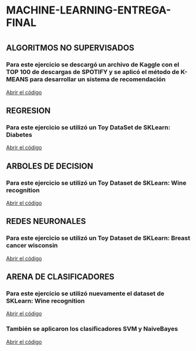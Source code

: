 # MACHINE-LEARNING-ENTREGA-FINAL
#
#
## ALGORITMOS NO SUPERVISADOS
### Para este ejercicio se descargó un archivo de Kaggle con el TOP 100 de descargas de SPOTIFY y se aplicó el método de K-MEANS para desarrollar un sistema de recomendación
[Abrir el código](RECOMENDACIONKMEDIAS/RECOMENDACIONKMEDIAS.ipynb)

## REGRESION
### Para este ejercicio se utilizó un Toy DataSet de SKLearn: Diabetes
[Abrir el código](REGRESION/REGRESION.ipynb)

## ARBOLES DE DECISION
### Para este ejercicio se utilizó un Toy Dataset de SKLearn: Wine recognition
[Abrir el código](ARBOLES/ARBOLES.ipynb)

## REDES NEURONALES
### Para este ejercicio se utilizó un Toy Dataset de SKLearn: Breast cancer wisconsin
[Abrir el código](REDESNEURONALES/REDESNEURONALES.ipynb)

## ARENA DE CLASIFICADORES
### Para este ejercicio se utilizó nuevamente el dataset de SKLearn: Wine recognition
[Abrir el código](EVALUACIONDEMODELOS/MLLazy.ipynb)
### También se aplicaron los clasificadores SVM y NaiveBayes
[Abrir el código](EVALUACIONDEMODELOS/SVMyNB.ipynb)

